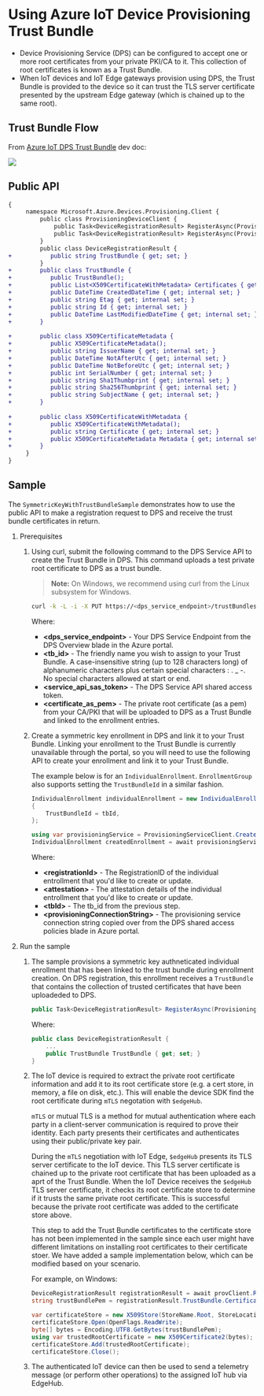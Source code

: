 # Using Azure IoT Device Provisioning Trust Bundle

- Device Provisioning Service (DPS) can be configured to accept one or more root certificates from your private PKI/CA to it. This collection of root certificates is known as a Trust Bundle.
- When IoT devices and IoT Edge gateways provision using DPS, the Trust Bundle is provided to the device so it can trust the TLS server certificate presented by the upstream Edge gateway (which is chained up to the same root).

## Trust Bundle Flow

From [Azure IoT DPS Trust Bundle](https://github.com/Azure/CertsForIoT-B#trust-bundle) dev doc:

[![](https://mermaid.ink/img/pako:eNp9ks1OwzAQhF9l5VMrQsWFAzlUCkklkAABDRKHXFx7m1pN7OCfoqrqu7MhiVpoIZcks9_Y4_XumDASWcwcfgTUAjPFS8vrQgM9PHijQ71A2_8LbyykwXlTD1rDrVdCNVx7uDc5ZLhRAk9r2fP8VEyT84vMZInnK3dhUeiulCaX0-kQJobMfOrKcAmNVRvuEawxHgSSf6kECb2rN5CXIsXw1nybfsPAHXDILdFwG7Ss_rCnFlsatTVVVSOl5FpCpfQavDlZoVtDG3KYDdqjhsX9G5ynEzsITcceiGHHVyyV82hH444gcSglwa-eDirJxxskzqlSoxz6GP0IF8H75PrqBkSl2lO0rYgAvZicyTFcUQyPL3kOqdEahR-N4QLq_GH-ryPHCmv0dnug2kLPUKwjhEWMWl1zJWlCd62hYH5FtYLF9Cm5XRes0HviQiPpHmZS0YSyeMkrhxFr53e-1YLF3gYcoH7Ee2r_BSmE_mk)](https://mermaid-js.github.io/mermaid-live-editor/edit#pako:eNp9ks1OwzAQhF9l5VMrQsWFAzlUCkklkAABDRKHXFx7m1pN7OCfoqrqu7MhiVpoIZcks9_Y4_XumDASWcwcfgTUAjPFS8vrQgM9PHijQ71A2_8LbyykwXlTD1rDrVdCNVx7uDc5ZLhRAk9r2fP8VEyT84vMZInnK3dhUeiulCaX0-kQJobMfOrKcAmNVRvuEawxHgSSf6kECb2rN5CXIsXw1nybfsPAHXDILdFwG7Ss_rCnFlsatTVVVSOl5FpCpfQavDlZoVtDG3KYDdqjhsX9G5ynEzsITcceiGHHVyyV82hH444gcSglwa-eDirJxxskzqlSoxz6GP0IF8H75PrqBkSl2lO0rYgAvZicyTFcUQyPL3kOqdEahR-N4QLq_GH-ryPHCmv0dnug2kLPUKwjhEWMWl1zJWlCd62hYH5FtYLF9Cm5XRes0HviQiPpHmZS0YSyeMkrhxFr53e-1YLF3gYcoH7Ee2r_BSmE_mk)

## Public API

```diff
{
     namespace Microsoft.Azure.Devices.Provisioning.Client {
         public class ProvisioningDeviceClient {
             public Task<DeviceRegistrationResult> RegisterAsync(ProvisioningRegistrationAdditionalData data, CancellationToken cancellationToken = default(CancellationToken));
             public Task<DeviceRegistrationResult> RegisterAsync(ProvisioningRegistrationAdditionalData data, TimeSpan timeout);
         }
         public class DeviceRegistrationResult {
+           public string TrustBundle { get; set; }
         }
+		 public class TrustBundle {
+		 	public TrustBundle();
+		 	public List<X509CertificateWithMetadata> Certificates { get; internal set; }
+		 	public DateTime CreatedDateTime { get; internal set; }
+		 	public string Etag { get; internal set; }
+		 	public string Id { get; internal set; }
+		 	public DateTime LastModifiedDateTime { get; internal set; }
+		 }
	 
+		 public class X509CertificateMetadata {
+		 	public X509CertificateMetadata();
+		 	public string IssuerName { get; internal set; }
+		 	public DateTime NotAfterUtc { get; internal set; }
+		 	public DateTime NotBeforeUtc { get; internal set; }
+		 	public int SerialNumber { get; internal set; }
+		 	public string Sha1Thumbprint { get; internal set; }
+		 	public string Sha256Thumbprint { get; internal set; }
+		 	public string SubjectName { get; internal set; }
+		 }
	 
+		 public class X509CertificateWithMetadata {
+		 	public X509CertificateWithMetadata();
+		 	public string Certificate { get; internal set; }
+		 	public X509CertificateMetadata Metadata { get; internal set; }
+		 }
     }
}
```

## Sample

The `SymmetricKeyWithTrustBundleSample` demonstrates how to use the public API to make a registration request to DPS and receive the trust bundle certificates in return.

1. Prerequisites

    1. Using curl, submit the following command to the DPS Service API to create the Trust Bundle in DPS. This command uploads a test private root certificate to DPS as a trust bundle.

        > **Note:** On Windows, we recommend using curl from the Linux subsystem for Windows.

        ```bash
        curl -k -L -i -X PUT https://<dps_service_endpoint>/trustBundles/<tb_id>?api-version=2021-11-01-preview -H "Authorization: <service_api_sas_token>" -H "Content-Type: application/json" -H "Content-Encoding: utf-8" --data-raw "{'certificates': [{'certificate': '<certificate_as_pem>'}]}"
        ```

        Where:
        - **<dps_service_endpoint>** - Your DPS Service Endpoint from the DPS Overview blade in the Azure portal.
        - **<tb_id>** - The friendly name you wish to assign to your Trust Bundle. A case-insensitive string (up to 128 characters long) of alphanumeric characters plus certain special characters : . _ -. No special characters allowed at start or end.
        - **<service_api_sas_token>** - The DPS Service API shared access token.
        - **<certificate_as_pem>** - The private root certificate (as a pem) from your CA/PKI that will be uploaded to DPS as a Trust Bundle and linked to the enrollment entries.

    1. Create a symmetric key enrollment in DPS and link it to your Trust Bundle.
        Linking your enrollment to the Trust Bundle is currently unavailable through the portal, so you will need to use the following API to create your enrollment and link it to your Trust Bundle.

        The example below is for an `IndividualEnrollment`. `EnrollmentGroup` also supports setting the `TrustBundleId` in a similar fashion.

        ```csharp
        IndividualEnrollment individualEnrollment = new IndividualEnrollment(registrationId, attestation)
        {
            TrustBundleId = tbId,
        };

        using var provisioningService = ProvisioningServiceClient.CreateFromConnectionString(provisioningConnectionString);
        IndividualEnrollment createdEnrollment = await provisioningService.CreateOrUpdateIndividualEnrollmentAsync(individualEnrollment);
        ```

        Where:
        - **\<registrationId>** - The RegistrationID of the individual entrollment that you'd like to create or update.
        - **\<attestation>** - The attestation details of the individual entrollment that you'd like to create or update.
        - **\<tbId>** - The tb_id from the previous step.
        - **\<provisioningConnectionString>** - The provisioning service connection string copied over from the DPS shared access policies blade in Azure portal.

1. Run the sample

    1. The sample provisions a symmetric key authneticated individual enrollment that has been linked to the trust bundle during enrollment creation. On DPS registration, this enrollment receives a `TrustBundle` that contains the collection of trusted certificates that have been uploadeded to DPS.

         ```csharp
        public Task<DeviceRegistrationResult> RegisterAsync(ProvisioningRegistrationAdditionalData data, CancellationToken cancellationToken = default);
        ```

        Where:
        ```csharp
        public class DeviceRegistrationResult {
            ...
            public TrustBundle TrustBundle { get; set; }
        }
        ```

    1. The IoT device is required to extract the private root certificate information and add it to its root certificate store (e.g. a cert store, in memory, a file on disk, etc.). This will enable the device SDK find the root certificate during `mTLS` negotation with `$edgeHub`. 

        `mTLS` or mutual TLS is a method for mutual authentication where each party in a client-server communication is required to prove their identity. Each party presents their certificates and authenticates using their public/private key pair.

        During the `mTLS` negotiation with IoT Edge, `$edgeHub` presents its TLS server certificate to the IoT device. This TLS server certificate is chained up to the private root certificate that has been uploaded as a aprt of the Trust Bundle. When the IoT Device receives the `$edgeHub` TLS server certificate, it checks its root certificate store to determine if it trusts the same private root certificate. This is successful because the private root certificate was added to the certificate store above.

        This step to add the Trust Bundle certificates to the certificate store has not been implemented in the sample since each user might have different limitations on installing root certificates to their certificate stoer. We have added a sample implementation below, which can be modified based on your scenario.

        For example, on Windows:

        ```csharp
        DeviceRegistrationResult registrationResult = await provClient.RegisterAsync(cts.Token).ConfigureAwait(false);
        string trustBundlePem = registrationResult.TrustBundle.Certificates[0].Certificate;

        var certificateStore = new X509Store(StoreName.Root, StoreLocation.CurrentUser);
        certificateStore.Open(OpenFlags.ReadWrite);
        byte[] bytes = Encoding.UTF8.GetBytes(trustBundlePem);
        using var trustedRootCertificate = new X509Certificate2(bytes);
        certificateStore.Add(trustedRootCertificate);
        certificateStore.Close();
        ```

    1. The authenticated IoT device can then be used to send a telemetry message (or perform other operations) to the assigned IoT hub via EdgeHub.
